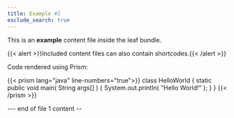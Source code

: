 ```yaml
---
title: Example #1
exclude_search: true
---
```


This is an **example** content file inside the leaf bundle.

{{< alert >}}Included content files can also contain shortcodes.{{< /alert >}}

Code rendered using Prism:

{{< prism lang="java" line-numbers="true">}}
class HelloWorld {
  static public void main( String args[] ) {
    System.out.println( "Hello World!" );
  }
}
{{< /prism >}}

--- end of file 1 content --